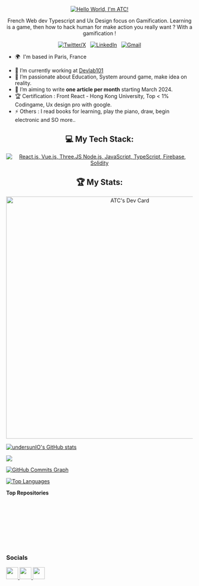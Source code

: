 <div align="center">

[![Hello World, I'm ATC!](assets/atc.gif)](https://github.com/)

French Web dev Typescript and Ux Design focus on Gamification.
Learning is a game, then how to hack human for make action you really want ?
With a gamification !


[![Twitter/X](https://skillicons.dev/icons?i=twitter)](https://twitter.com/devlab101_) &nbsp;
[![LinkedIn](https://skillicons.dev/icons?i=linkedin)](https://www.linkedin.com/in/alexatc/) &nbsp;
[![Gmail](https://skillicons.dev/icons?i=gmail)](mailto:contact@alexatc.com?subject=Hello%20Jasper,%20From%20Github)

</div>

* 🌍  I'm based in Paris, France
- 🔭 I’m currently working at [Devlab101](https://www.linkedin.com/company/p33r-finance/) 
- 🌱 I’m passionate about Education, System around game, make idea on reality.
- 📝 I’m aiming to write **one article per month** starting March 2024.
- 🏆 Certification : Front React - Hong Kong University, Top < 1% Codingame, Ux design pro with google.
- ⚡ Others : I read books for learning, play the piano, draw, begin electronic and SO more.. 

<div align="center">


## 💻 My Tech Stack:

[![React.js, Vue.js, Three.JS Node.js, JavaScript, TypeScript, Firebase, Solidity](https://skillicons.dev/icons?i=react,vue,threejs,nodejs,js,ts,firebase,solidity)](https://skillicons.dev)



## 🏆 My Stats:

<p>
   <a href="https://app.daily.dev/undersunio"><img src="https://api.daily.dev/devcards/v2/6StPvYKu3.png?type=wide&r=18x" width="652" alt="ATC's Dev Card"/></a>



</div>


<a href="http://www.github.com/undersunIO"><img src="https://github-readme-stats.vercel.app/api?username=undersunIO&show_icons=true&hide=&count_private=true&title_color=0891b2&text_color=ffffff&icon_color=0891b2&bg_color=1c1917&hide_border=true&show_icons=true" alt="undersunIO's GitHub stats" /></a>

<a href="http://www.github.com/undersunIO"><img src="https://github-readme-streak-stats.herokuapp.com/?user=undersunIO&stroke=ffffff&background=1c1917&ring=0891b2&fire=0891b2&currStreakNum=ffffff&currStreakLabel=0891b2&sideNums=ffffff&sideLabels=ffffff&dates=ffffff&hide_border=true" /></a>

<a href="http://www.github.com/undersunIO"><img src="https://github-readme-activity-graph.cyclic.app/graph?username=undersunIO&bg_color=1c1917&color=ffffff&line=0891b2&point=ffffff&area_color=1c1917&area=true&hide_border=true&custom_title=GitHub%20Commits%20Graph" alt="GitHub Commits Graph" /></a>

<a href="https://github.com/undersunIO" align="left"><img src="https://github-readme-stats.vercel.app/api/top-langs/?username=undersunIO&langs_count=10&title_color=0891b2&text_color=ffffff&icon_color=0891b2&bg_color=1c1917&hide_border=true&locale=en&custom_title=Top%20%Languages" alt="Top Languages" /></a>

<b>Top Repositories</b>

<div width="100%" align="center"></div><br /><br /><br /><br /><br /><br /><br />

### Socials

<p align="left"> <a href="https://www.github.com/undersunIO" target="_blank" rel="noreferrer"> <picture> <source media="(prefers-color-scheme: dark)" srcset="https://raw.githubusercontent.com/danielcranney/readme-generator/main/public/icons/socials/github-dark.svg" /> <source media="(prefers-color-scheme: light)" srcset="https://raw.githubusercontent.com/danielcranney/readme-generator/main/public/icons/socials/github.svg" /> <img src="https://raw.githubusercontent.com/danielcranney/readme-generator/main/public/icons/socials/github.svg" width="32" height="32" /> </picture> </a> <a href="https://www.linkedin.com/in/alexatc" target="_blank" rel="noreferrer"> <picture> <source media="(prefers-color-scheme: dark)" srcset="https://raw.githubusercontent.com/danielcranney/readme-generator/main/public/icons/socials/linkedin-dark.svg" /> <source media="(prefers-color-scheme: light)" srcset="https://raw.githubusercontent.com/danielcranney/readme-generator/main/public/icons/socials/linkedin.svg" /> <img src="https://raw.githubusercontent.com/danielcranney/readme-generator/main/public/icons/socials/linkedin.svg" width="32" height="32" /> </picture> </a> <a href="https://www.x.com/devlab101_" target="_blank" rel="noreferrer"> <picture> <source media="(prefers-color-scheme: dark)" srcset="https://raw.githubusercontent.com/danielcranney/readme-generator/main/public/icons/socials/twitter-dark.svg" /> <source media="(prefers-color-scheme: light)" srcset="https://raw.githubusercontent.com/danielcranney/readme-generator/main/public/icons/socials/twitter.svg" /> <img src="https://raw.githubusercontent.com/danielcranney/readme-generator/main/public/icons/socials/twitter.svg" width="32" height="32" /> </picture> </a></p>
